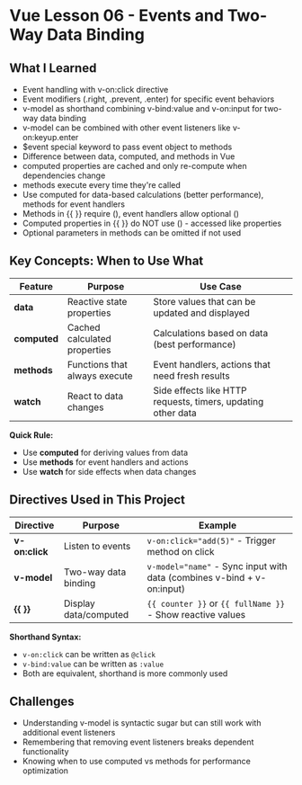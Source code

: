 # Vue Lesson 06 - Events and Two-Way Data Binding

## What I Learned
- Event handling with v-on:click directive
- Event modifiers (.right, .prevent, .enter) for specific event behaviors
- v-model as shorthand combining v-bind:value and v-on:input for two-way data binding
- v-model can be combined with other event listeners like v-on:keyup.enter
- $event special keyword to pass event object to methods
- Difference between data, computed, and methods in Vue
- computed properties are cached and only re-compute when dependencies change
- methods execute every time they're called
- Use computed for data-based calculations (better performance), methods for event handlers
- Methods in {{ }} require (), event handlers allow optional ()
- Computed properties in {{ }} do NOT use () - accessed like properties
- Optional parameters in methods can be omitted if not used

## Key Concepts: When to Use What

| Feature | Purpose | Use Case |
|---------|---------|----------|
| **data** | Reactive state properties | Store values that can be updated and displayed |
| **computed** | Cached calculated properties | Calculations based on data (best performance) |
| **methods** | Functions that always execute | Event handlers, actions that need fresh results |
| **watch** | React to data changes | Side effects like HTTP requests, timers, updating other data |

**Quick Rule:**
- Use **computed** for deriving values from data
- Use **methods** for event handlers and actions
- Use **watch** for side effects when data changes

## Directives Used in This Project

| Directive | Purpose | Example |
|-----------|---------|---------|
| **v-on:click** | Listen to events | `v-on:click="add(5)"` - Trigger method on click |
| **v-model** | Two-way data binding | `v-model="name"` - Sync input with data (combines v-bind + v-on:input) |
| **{{ }}** | Display data/computed | `{{ counter }}` or `{{ fullName }}` - Show reactive values |

**Shorthand Syntax:**
- `v-on:click` can be written as `@click`
- `v-bind:value` can be written as `:value`
- Both are equivalent, shorthand is more commonly used

## Challenges
- Understanding v-model is syntactic sugar but can still work with additional event listeners
- Remembering that removing event listeners breaks dependent functionality
- Knowing when to use computed vs methods for performance optimization

